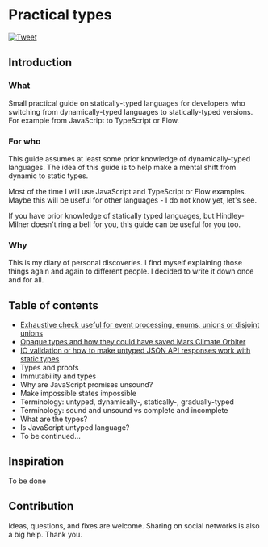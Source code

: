 # Practical types

[![Tweet][twitter-badge]][twitter]

## Introduction

### What
Small practical guide on statically-typed languages for developers who switching from dynamically-typed languages to statically-typed versions. For example from JavaScript to TypeScript or Flow.

### For who
This guide assumes at least some prior knowledge of dynamically-typed languages. The idea of this guide is to help make a mental shift from dynamic to static types.

Most of the time I will use JavaScript and TypeScript or Flow examples. Maybe this will be useful for other languages - I do not know yet, let's see.

If you have prior knowledge of statically typed languages, but Hindley-Milner doesn't ring a bell for you, this guide can be useful for you too.

### Why
This is my diary of personal discoveries. I find myself explaining those things again and again to different people. I decided to write it down once and for all.

## Table of contents
- [Exhaustive check useful for event processing, enums, unions or disjoint unions](posts/exhaustive-check.md)
- [Opaque types and how they could have saved Mars Climate Orbiter](posts/opaque-types.md)
- [IO validation or how to make untyped JSON API responses work with static types](posts/io-validation.md)
- Types and proofs
- Immutability and types
- Why are JavaScript promises unsound?
- Make impossible states impossible
- Terminology: untyped, dynamically-, statically-, gradually-typed
- Terminology: sound and unsound vs complete and incomplete
- What are the types?
- Is JavaScript untyped language?
- To be continued...

## Inspiration
To be done

## Contribution
Ideas, questions, and fixes are welcome. Sharing on social networks is also a big help. Thank you.

[twitter]: https://twitter.com/intent/tweet?text=Check%20out%20small%20practical%20guide%20on%20Flow%20and%20TypeScript%20for%20JavaScript%20developers%0A%20by%20%40stereobooster%20https%3A%2F%2Fgithub.com%2Fstereobooster%2Fpractical-types%20%F0%9F%91%8D
[twitter-badge]: https://img.shields.io/twitter/url/https/github.com/stereobooster/react-ideal-image.svg?style=social
